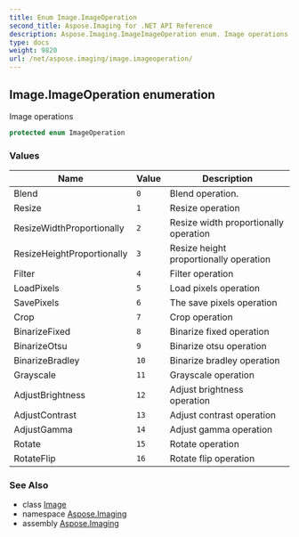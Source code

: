 ```yaml
---
title: Enum Image.ImageOperation
second_title: Aspose.Imaging for .NET API Reference
description: Aspose.Imaging.ImageImageOperation enum. Image operations
type: docs
weight: 9820
url: /net/aspose.imaging/image.imageoperation/
---
```

## Image.ImageOperation enumeration

Image operations

```csharp
protected enum ImageOperation
```

### Values

| Name | Value | Description |
| --- | --- | --- |
| Blend | `0` | Blend operation. |
| Resize | `1` | Resize operation |
| ResizeWidthProportionally | `2` | Resize width proportionally operation |
| ResizeHeightProportionally | `3` | Resize height proportionally operation |
| Filter | `4` | Filter operation |
| LoadPixels | `5` | Load pixels operation |
| SavePixels | `6` | The save pixels operation |
| Crop | `7` | Crop operation |
| BinarizeFixed | `8` | Binarize fixed operation |
| BinarizeOtsu | `9` | Binarize otsu operation |
| BinarizeBradley | `10` | Binarize bradley operation |
| Grayscale | `11` | Grayscale operation |
| AdjustBrightness | `12` | Adjust brightness operation |
| AdjustContrast | `13` | Adjust contrast operation |
| AdjustGamma | `14` | Adjust gamma operation |
| Rotate | `15` | Rotate operation |
| RotateFlip | `16` | Rotate flip operation |

### See Also

* class [Image](../image/)
* namespace [Aspose.Imaging](../../aspose.imaging/)
* assembly [Aspose.Imaging](../../)



